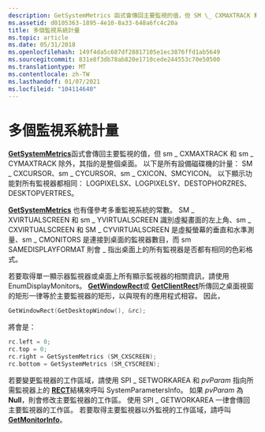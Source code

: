 ```yaml
---
description: GetSystemMetrics 函式會傳回主要監視的值，但 SM \_ CXMAXTRACK 和 sm \_ CYMAXTRACK 除外，其指的是整個桌面。
ms.assetid: d0105363-1895-4e10-8a33-648a6fc4c20a
title: 多個監視系統計量
ms.topic: article
ms.date: 05/31/2018
ms.openlocfilehash: 149f4da5c687df28817105e1ec3876ffd1ab5649
ms.sourcegitcommit: 831e8f3db78ab820e1710cede244553c70e50500
ms.translationtype: MT
ms.contentlocale: zh-TW
ms.lasthandoff: 01/07/2021
ms.locfileid: "104114640"
---
```

# <a name="multiple-monitor-system-metrics"></a>多個監視系統計量

[**GetSystemMetrics**](/windows/win32/api/winuser/nf-winuser-getsystemmetrics)函式會傳回主要監視的值，但 sm \_ CXMAXTRACK 和 sm \_ CYMAXTRACK 除外，其指的是整個桌面。 以下是所有設備磁碟機的計量： SM \_ CXCURSOR、sm \_ CYCURSOR、sm \_ CXICON、SMCYICON。 以下顯示功能對所有監視器都相同： LOGPIXELSX、LOGPIXELSY、DESTOPHORZRES、DESKTOPVERTRES。

[**GetSystemMetrics**](/windows/win32/api/winuser/nf-winuser-getsystemmetrics) 也有僅參考多重監視系統的常數。 SM \_ XVIRTUALSCREEN 和 sm \_ YVIRTUALSCREEN 識別虛擬畫面的左上角、sm \_ CXVIRTUALSCREEN 和 SM \_ CYVIRTUALSCREEN 是虛擬螢幕的垂直和水準測量、sm \_ CMONITORS 是連接到桌面的監視器數目，而 sm SAMEDISPLAYFORMAT 則會 \_ 指出桌面上的所有監視器是否都有相同的色彩格式。

若要取得單一顯示器監視器或桌面上所有顯示監視器的相關資訊，請使用 EnumDisplayMonitors。 [**GetWindowRect**](/windows/win32/api/winuser/nf-winuser-getwindowrect)或 [**GetClientRect**](/windows/win32/api/winuser/nf-winuser-getclientrect)所傳回之桌面視窗的矩形一律等於主要監視器的矩形，以與現有的應用程式相容。 因此，


```C++
GetWindowRect(GetDesktopWindow(), &rc);
```



將會是：


```C++
rc.left = 0; 
rc.top = 0; 
rc.right = GetSystemMetrics (SM_CXSCREEN); 
rc.bottom = GetSystemMetrics (SM_CYSCREEN);
```



若要變更監視器的工作區域，請使用 [](/windows/win32/api/winuser/nf-winuser-systemparametersinfoa) SPI \_ SETWORKAREA 和 *pvParam* 指向所需監視器上的 [**RECT**](/previous-versions//dd162897(v=vs.85))結構來呼叫 SystemParametersInfo。 如果 *pvParam* 為 **Null**，則會修改主要監視器的工作區。 使用 SPI \_ GETWORKAREA 一律會傳回主要監視器的工作區。 若要取得主要監視器以外監視的工作區域，請呼叫 [**GetMonitorInfo**](/windows/desktop/api/Winuser/nf-winuser-getmonitorinfoa)。

 

 
